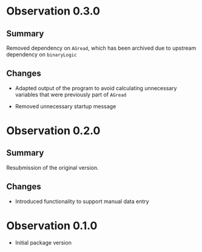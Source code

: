 # Observation 0.3.0  

## Summary

Removed dependency on `AGread`, which has been archived due to
upstream dependency on `binaryLogic`

## Changes

* Adapted output of the program to avoid calculating unnecessary
  variables that were previously part of `AGread`
  
* Removed unnecessary startup message



# Observation 0.2.0  

## Summary  

Resubmission of the original version.

## Changes  

* Introduced functionality to support manual data entry  


# Observation 0.1.0  

* Initial package version
